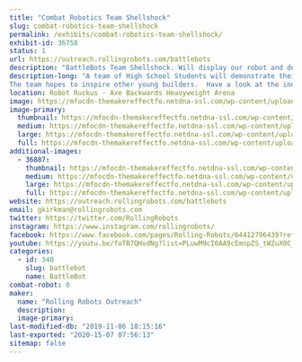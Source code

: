 ```yaml
---
title: "Combat Robotics Team Shellshock"
slug: combat-robotics-team-shellshock
permalink: /exhibits/combat-robotics-team-shellshock/
exhibit-id: 36758
status: 1
url: https://outreach.rollingrobots.com/battlebots
description: "BattleBots Team Shellshock. Will display our robot and demonstrate its turtle power in the battle box."
description-long: "A team of High School Students will demonstrate their robot Shellshock.  The team participated in BattleBots 2019 and was featured in episode 7.
The team hopes to inspire other young builders.  Have a look at the inner workings of a full body spinner robot with a turtle theme."
location: Robot Ruckus - Axe Backwards Heavyweight Arena
image: https://mfocdn-themakereffectfo.netdna-ssl.com/wp-content/uploads/2019/08/TeamShellshock-1024x683.jpg
image-primary:
  thumbnail: https://mfocdn-themakereffectfo.netdna-ssl.com/wp-content/uploads/2019/08/TeamShellshock-150x150.jpg
  medium: https://mfocdn-themakereffectfo.netdna-ssl.com/wp-content/uploads/2019/08/TeamShellshock-300x200.jpg
  large: https://mfocdn-themakereffectfo.netdna-ssl.com/wp-content/uploads/2019/08/TeamShellshock-1024x683.jpg
  full: https://mfocdn-themakereffectfo.netdna-ssl.com/wp-content/uploads/2019/08/TeamShellshock.jpg
additional-images:
  - 36887:
    thumbnail: https://mfocdn-themakereffectfo.netdna-ssl.com/wp-content/uploads/2019/08/ShellShock-Bot-S2019-150x150.jpg
    medium: https://mfocdn-themakereffectfo.netdna-ssl.com/wp-content/uploads/2019/08/ShellShock-Bot-S2019-300x200.jpg
    large: https://mfocdn-themakereffectfo.netdna-ssl.com/wp-content/uploads/2019/08/ShellShock-Bot-S2019-1024x683.jpg
    full: https://mfocdn-themakereffectfo.netdna-ssl.com/wp-content/uploads/2019/08/ShellShock-Bot-S2019.jpg
website: https://outreach.rollingrobots.com/battlebots
email: gkirkman@rollingrobots.com
twitter: https://twitter.com/RollingRobots
instagram: https://www.instagram.com/rollingrobots/
facebook: https://www.facebook.com/pages/Rolling-Robots/64412796439?ref=ts
youtube: https://youtu.be/foTB7QHvdNg?list=PLuwM9cI0AA9cEmnpZS_tWZuX0C_zeQON6
categories:
  - id: 340
    slug: battlebot
    name: BattleBot
combat-robot: 0
maker:
  name: "Rolling Robots Outreach"
  description:
  image-primary: 
last-modified-db: "2019-11-06 18:15:16"
last-exported: "2020-15-07 07:56:13"
sitemap: false
---
```

